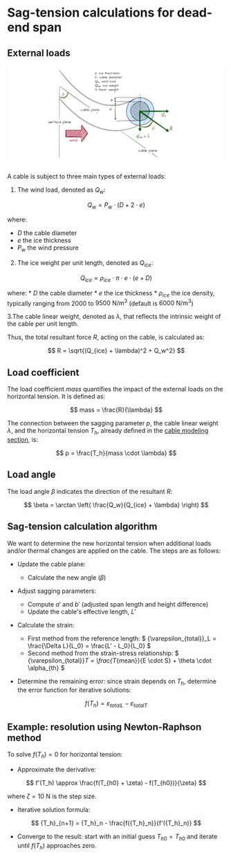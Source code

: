 # Sag-tension calculations for dead-end span

## External loads

![Image not available](./assets/cable_external_loads.drawio.png "External loads on cable image")

A cable is subject to three main types of external loads:

1. The wind load, denoted as $Q_w$:

$$
   Q_w = P_w \cdot (D + 2 \cdot e)
$$

   where:
   * $D$ the cable diameter
   * $e$ the ice thickness
   * $P_w$ the wind pressure

2. The ice weight per unit length, denoted as $Q_{ice}$:

$$
   Q_{ice} = \rho_{ice} \cdot \pi \cdot e \cdot (e + D)
$$

   where:
    * $D$ the cable diameter
    * $e$ the ice thickness
    * $\rho_{ice}$ the ice density, typically ranging from $2000$ to $9500\ \mathrm{N/m^3}$ (default is $6000\ \mathrm{N/m^3}$)

3.The cable linear weight, denoted as $\lambda$, that reflects the intrinsic weight of the cable per unit length.

Thus, the total resultant force $R$, acting on the cable, is calculated as:

$$
    R = \sqrt{(Q_{ice} + \lambda)^2 + Q_w^2}
$$

## Load coefficient

The load coefficient $mass$ quantifies the impact of the external loads on the horizontal tension. It is defined as:

$$
    mass = \frac{R}{\lambda}
$$

The connection between the sagging parameter $p$, the cable linear weight $\lambda$, and the horizontal tension $T_h$,
already defined in the [cable modeling section](ug_cable_model.md), is:

$$
    p = \frac{T_h}{mass \cdot \lambda}
$$

## Load angle

The load angle $\beta$ indicates the direction of the resultant $R$:

$$
    \beta = \arctan \left( \frac{Q_w}{Q_{ice} + \lambda} \right)
$$

## Sag-tension calculation algorithm

We want to determine the new horizontal tension when additional loads and/or thermal changes are applied on the cable.
The steps are as follows:

* Update the cable plane:
   * Calculate the new angle ($\beta$)

* Adjust sagging parameters:
   * Compute $a'$ and $b'$ (adjusted span length and height difference)
   * Update the cable's effective length, $L'$

* Calculate the strain:
   * First method from the reference length: $ {\varepsilon_{total}}_L = \frac{\Delta L}{L_0} = \frac{L' - L_0}{L_0} $
   * Second method from the strain-stress relationship: $ {\varepsilon_{total}}_T = \frac{T_{mean}}{E \cdot S} + \theta \cdot \alpha_{th} $

* Determine the remaining error: since strain depends on $T_h$, determine the error function for iterative solutions:

$$
    f(T_h) = {\varepsilon_{total}}_L - {\varepsilon_{total}}_T
$$

## Example: resolution using Newton-Raphson method

To solve $f(T_h) = 0$ for horizontal tension:

* Approximate the derivative:

$$
   f'(T_h) \approx \frac{f(T_{h0} + \zeta) - f(T_{h0})}{\zeta}
$$

where $\zeta = 10\ \mathrm{N}$ is the step size.

* Iterative solution formula:

$$
   {T_h}_{n+1} = {T_h}_n - \frac{f({T_h}_n)}{f'({T_h}_n)}
$$

* Converge to the result: start with an initial guess ${T_h}_0 = T_{h0}$ and iterate until $f(T_h)$ approaches zero.